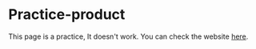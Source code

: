 # Practice-product
This page is a practice, It doesn't work.
You can check the website <a href="https://staxegolo.github.io/Practice-product/">here</a>.
